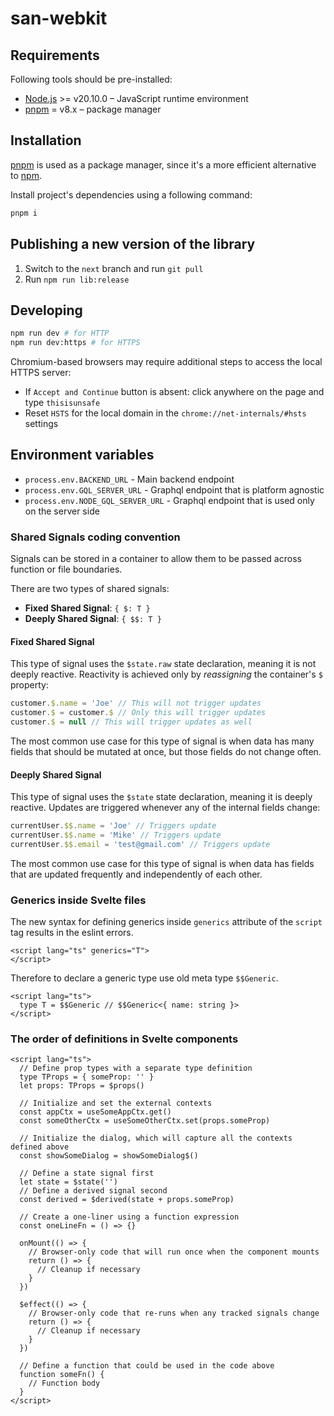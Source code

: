 # san-webkit

## Requirements

Following tools should be pre-installed:

- [Node.js](https://nodejs.org/en/) >= v20.10.0 – JavaScript runtime environment
- [pnpm](https://pnpm.io/) = v8.x – package manager

## Installation

[pnpm](https://pnpm.io/) is used as a package manager, since it's a more efficient alternative to [npm](https://pnpm.io/motivation).

Install project's dependencies using a following command:

```bash
pnpm i
```

## Publishing a new version of the library

1. Switch to the `next` branch and run `git pull`
2. Run `npm run lib:release`

## Developing

```bash
npm run dev # for HTTP
npm run dev:https # for HTTPS
```

Chromium-based browsers may require additional steps to access the local HTTPS server:

- If `Accept and Continue` button is absent: click anywhere on the page and type `thisisunsafe`
- Reset `HSTS` for the local domain in the `chrome://net-internals/#hsts` settings

## Environment variables

- `process.env.BACKEND_URL` - Main backend endpoint
- `process.env.GQL_SERVER_URL` - Graphql endpoint that is platform agnostic
- `process.env.NODE_GQL_SERVER_URL` - Graphql endpoint that is used only on the server side

### Shared Signals coding convention

Signals can be stored in a container to allow them to be passed across function or file boundaries.

There are two types of shared signals:

- **Fixed Shared Signal**: `{ $: T }`
- **Deeply Shared Signal**: `{ $$: T }`

#### Fixed Shared Signal

This type of signal uses the `$state.raw` state declaration, meaning it is not deeply reactive. Reactivity is achieved only by _reassigning_ the container's `$` property:

```js
customer.$.name = 'Joe' // This will not trigger updates
customer.$ = customer.$ // Only this will trigger updates
customer.$ = null // This will trigger updates as well
```

The most common use case for this type of signal is when data has many fields that should be mutated at once, but those fields do not change often.

#### Deeply Shared Signal

This type of signal uses the `$state` state declaration, meaning it is deeply reactive. Updates are triggered whenever any of the internal fields change:

```js
currentUser.$$.name = 'Joe' // Triggers update
currentUser.$$.name = 'Mike' // Triggers update
currentUser.$$.email = 'test@gmail.com' // Triggers update
```

The most common use case for this type of signal is when data has fields that are updated frequently and independently of each other.

### Generics inside Svelte files

The new syntax for defining generics inside `generics` attribute of the `script` tag results in the eslint errors.

```svelte
<script lang="ts" generics="T">
</script>
```

Therefore to declare a generic type use old meta type `$$Generic`.

```svelte
<script lang="ts">
  type T = $$Generic // $$Generic<{ name: string }>
</script>
```

### The order of definitions in Svelte components

```svelte
<script lang="ts">
  // Define prop types with a separate type definition
  type TProps = { someProp: '' }
  let props: TProps = $props()

  // Initialize and set the external contexts
  const appCtx = useSomeAppCtx.get()
  const someOtherCtx = useSomeOtherCtx.set(props.someProp)

  // Initialize the dialog, which will capture all the contexts defined above
  const showSomeDialog = showSomeDialog$()

  // Define a state signal first
  let state = $state('')
  // Define a derived signal second
  const derived = $derived(state + props.someProp)

  // Create a one-liner using a function expression
  const oneLineFn = () => {}

  onMount(() => {
    // Browser-only code that will run once when the component mounts
    return () => {
      // Cleanup if necessary
    }
  })

  $effect(() => {
    // Browser-only code that re-runs when any tracked signals change
    return () => {
      // Cleanup if necessary
    }
  })

  // Define a function that could be used in the code above
  function someFn() {
    // Function body
  }
</script>
```
